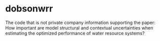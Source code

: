 # dobsonwrr
The code that is not private company information supporting the paper: How important are model structural and contextual uncertainties when estimating the optimized performance of water resource systems? 
